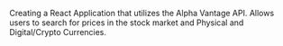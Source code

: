 Creating a React Application that utilizes the Alpha Vantage API. 
Allows users to search for prices in the stock market and Physical and Digital/Crypto Currencies.